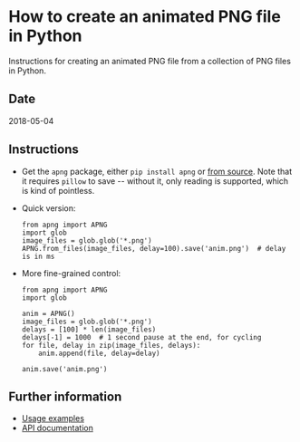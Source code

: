 # How to create an animated PNG file in Python

Instructions for creating an animated PNG file from a collection of PNG files in Python.

## Date

2018-05-04

## Instructions

- Get the `apng` package, either `pip install apng` or [from source](https://github.com/eight04/pyAPNG). Note that it requires `pillow` to save -- without it, only reading is supported, which is kind of pointless.
- Quick version:

      from apng import APNG
      import glob
      image_files = glob.glob('*.png')
      APNG.from_files(image_files, delay=100).save('anim.png')  # delay is in ms

- More fine-grained control:

      from apng import APNG
      import glob

      anim = APNG()
      image_files = glob.glob('*.png')
      delays = [100] * len(image_files)
      delays[-1] = 1000  # 1 second pause at the end, for cycling
      for file, delay in zip(image_files, delays):
          anim.append(file, delay=delay)

      anim.save('anim.png')

## Further information

- [Usage examples](https://github.com/eight04/pyAPNG#usage)
- [API documentation](http://pyapng.readthedocs.io/en/latest/)
